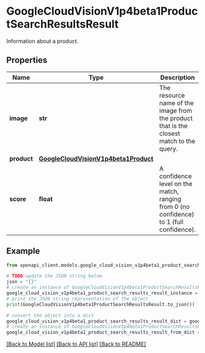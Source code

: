 # GoogleCloudVisionV1p4beta1ProductSearchResultsResult

Information about a product.

## Properties

Name | Type | Description | Notes
------------ | ------------- | ------------- | -------------
**image** | **str** | The resource name of the image from the product that is the closest match to the query. | [optional] 
**product** | [**GoogleCloudVisionV1p4beta1Product**](GoogleCloudVisionV1p4beta1Product.md) |  | [optional] 
**score** | **float** | A confidence level on the match, ranging from 0 (no confidence) to 1 (full confidence). | [optional] 

## Example

```python
from openapi_client.models.google_cloud_vision_v1p4beta1_product_search_results_result import GoogleCloudVisionV1p4beta1ProductSearchResultsResult

# TODO update the JSON string below
json = "{}"
# create an instance of GoogleCloudVisionV1p4beta1ProductSearchResultsResult from a JSON string
google_cloud_vision_v1p4beta1_product_search_results_result_instance = GoogleCloudVisionV1p4beta1ProductSearchResultsResult.from_json(json)
# print the JSON string representation of the object
print(GoogleCloudVisionV1p4beta1ProductSearchResultsResult.to_json())

# convert the object into a dict
google_cloud_vision_v1p4beta1_product_search_results_result_dict = google_cloud_vision_v1p4beta1_product_search_results_result_instance.to_dict()
# create an instance of GoogleCloudVisionV1p4beta1ProductSearchResultsResult from a dict
google_cloud_vision_v1p4beta1_product_search_results_result_from_dict = GoogleCloudVisionV1p4beta1ProductSearchResultsResult.from_dict(google_cloud_vision_v1p4beta1_product_search_results_result_dict)
```
[[Back to Model list]](../README.md#documentation-for-models) [[Back to API list]](../README.md#documentation-for-api-endpoints) [[Back to README]](../README.md)


